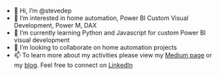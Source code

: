 - 👋 Hi, I’m @stevedep
- 👀 I’m interested in home automation, Power BI Custom Visual Development, Power M, DAX
- 🌱 I’m currently learning Python and Javascript for custom Power BI visual development
- 💞️ I’m looking to collaborate on home automation projects
- 📫 To learn more about my activities please view my [Medium page](https://medium.com/@stevedep) or my [blog](http://bi-and-analytics.blogspot.nl). Feel free to connect on [LinkedIn](https://www.linkedin.com/in/stevedep/)

<!---
stevedep/stevedep is a ✨ special ✨ repository because its `README.md` (this file) appears on your GitHub profile.
You can click the Preview link to take a look at your changes.
--->
